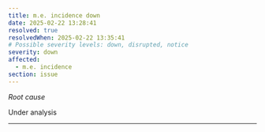 ```yaml
---
title: m.e. incidence down
date: 2025-02-22 13:28:41
resolved: true
resolvedWhen: 2025-02-22 13:35:41
# Possible severity levels: down, disrupted, notice
severity: down
affected:
  - m.e. incidence
section: issue
---
```


*Root cause*

Under analysis

---



